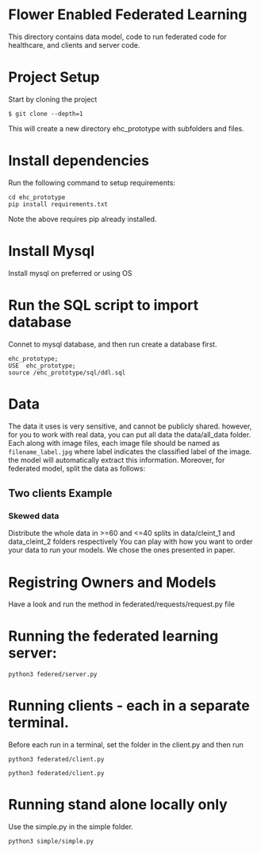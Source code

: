 # Flower Enabled Federated Learning

This directory contains data model, code to run federated code for healthcare, and clients and server code.

# Project Setup

Start by cloning the project
```shell
$ git clone --depth=1 
```
This will create a new directory ehc_prototype with subfolders and files.

# Install dependencies

Run the following command to setup requirements:
```shell
cd ehc_prototype
pip install requirements.txt
```
Note the above requires pip already installed.

# Install Mysql
Install mysql on preferred or using OS

# Run the SQL script to import database
Connet to mysql database, and then run create a database first.
```shell
ehc_prototype;
USE  ehc_prototype;
source /ehc_prototype/sql/ddl.sql
```

# Data
The data it uses is very sensitive, and cannot be publicly shared. however, for you to work with real data, you can put all data the data/all_data folder. Each along with image files, each image file should be named as `filename_label.jpg` where label indicates the classified label of the image. the model will automatically extract this information.
Moreover, for federated model, split the data as follows:
## Two clients Example
### Skewed data
Distribute the whole data in >=60 and <=40 splits in data/cleint_1 and data_cleint_2 folders respectively
You can play with how you want to order your data to run your models. We chose the ones presented in paper.

# Registring Owners and Models

Have a look and run the method in federated/requests/request.py file

# Running the federated learning server:

```shell
python3 federed/server.py
```
# Running clients - each in a separate terminal.

Before each run in a terminal, set the folder in the client.py and then run
```shell
python3 federated/client.py
```


```shell
python3 federated/client.py
```


# Running stand alone locally only

Use the simple.py in the simple folder.
```shell
python3 simple/simple.py 
```

